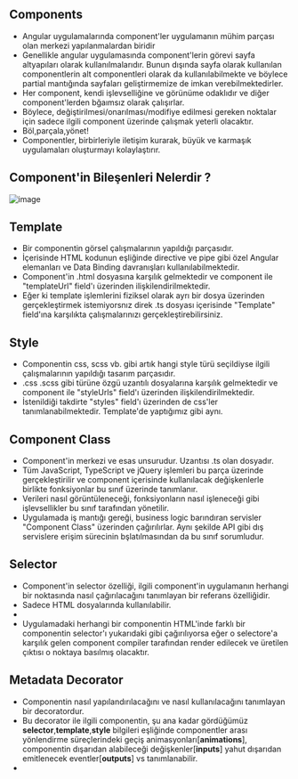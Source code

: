 ## Components
 * Angular uygulamalarında component'ler uygulamanın mühim parçası olan merkezi yapılanmalardan biridir
 * Genellikle angular uygulamasında component'lerin görevi sayfa altyapıları olarak kullanılmalarıdır. Bunun dışında sayfa olarak kullanılan componentlerin alt componentleri olarak da kullanılabilmekte ve böylece partial mantığında sayfaları geliştirmemize de imkan verebilmektedirler.
 * Her component, kendi işlevselliğine ve görünüme odaklıdır ve diğer component'lerden bğaımsız olarak çalışırlar.
 * Böylece, değiştirilmesi/onarılması/modifiye edilmesi gereken noktalar için sadece ilgili component üzerinde çalışmak yeterli olacaktır.
 * Böl,parçala,yönet!
 * Componentler, birbirleriyle iletişim kurarak, büyük ve karmaşık uygulamaları oluşturmayı kolaylaştırır.

## Component'in Bileşenleri Nelerdir ?
![image](https://github.com/OzzkanBulut/Angular-For-Beginners-Tutorial/assets/67637654/eb72346d-4b9c-46e3-b112-7b0286fe856f)

## Template
* Bir componentin görsel çalışmalarının yapıldığı parçasıdır.
* İçerisinde HTML kodunun eşliğinde directive ve pipe gibi özel Angular elemanları ve Data Binding davranışları kullanılabilmektedir.
* Component'in .html dosyasına karşılık gelmektedir ve component ile "templateUrl" field'ı üzerinden ilişkilendirilmektedir.
* Eğer ki template işlemlerini fiziksel olarak ayrı bir dosya üzerinden gerçekleştirmek istemiyorsnız direk .ts dosyası içerisinde "Template" field'ına karşılıkta çalışmalarınızı gerçekleştirebilirsiniz.

## Style
* Componentin css, scss vb. gibi artık hangi style türü seçildiyse ilgili çalışmalarının yapıldığı tasarım parçasıdır.
* .css .scss gibi türüne özgü uzantılı dosyalarına karşılık gelmektedir ve component ile "styleUrls" field'ı üzerinden ilişkilendirilmektedir.
* İstenildiği takdirte "styles" field'ı üzerinden de css'ler tanımlanabilmektedir. Template'de yaptığımız gibi aynı.
   
## Component Class
* Component'in merkezi ve esas unsurudur. Uzantısı .ts olan dosyadır.
* Tüm JavaScript, TypeScript ve jQuery işlemleri bu parça üzerinde gerçekleştirilir ve component içerisinde kullanılacak değişkenlerle birlikte fonksiyonlar bu sınıf üzerinde tanımlanır.
* Verileri nasıl görüntüleneceği, fonksiyonların nasıl işleneceği gibi işlevsellikler bu sınıf tarafından yönetilir.
* Uygulamada iş mantığı gereği, business logic barındıran servisler "Component Class" üzerinden çağırılırlar. Aynı şekilde API gibi dış servislere erişim sürecinin bşlatılmasından da bu sınıf sorumludur.

## Selector
* Component'in selector özelliği, ilgili component'in uygulamanın herhangi bir noktasında nasıl çağırılacağını tanımlayan bir referans özelliğidir.
* Sadece HTML dosyalarında kullanılabilir.
* <app-root></app-root>
* Uygulamadaki herhangi bir componentin HTML'inde farklı bir componentin selector'ı yukarıdaki gibi çağırılıyorsa eğer o selectore'a karşılık gelen component compiler tarafından render edilecek ve üretilen çıktısı o noktaya basılmış olacaktır.

## Metadata Decorator
* Componentin nasıl yapılandırılacağını ve nasıl kullanılacağını tanımlayan bir decoratordur.
* Bu decorator ile ilgili componentin, şu ana kadar gördüğümüz **selector**,**template**,**style** bilgileri eşliğinde componentler arası yönlendirme süreçlerindeki geçiş animasyonları[**animations**], componentin dışarıdan alabileceği değişkenler[**inputs**] yahut dışarıdan emitlenecek eventler[**outputs**] vs tanımlanabilir.
*  
